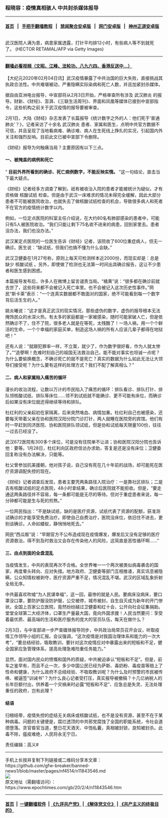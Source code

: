 ### 程晓容：疫情真相骇人 中共封杀媒体报导
------------------------

#### [首页](https://github.com/gfw-breaker/banned-news1/blob/master/README.md) &nbsp;&nbsp;|&nbsp;&nbsp; [手把手翻墙教程](https://github.com/gfw-breaker/guides/wiki) &nbsp;&nbsp;|&nbsp;&nbsp; [禁闻聚合安卓版](https://github.com/gfw-breaker/bn-android) &nbsp;&nbsp;|&nbsp;&nbsp; [网门安卓版](https://github.com/oGate2/oGate) &nbsp;&nbsp;|&nbsp;&nbsp; [神州正道安卓版](https://github.com/SzzdOgate/update) 



<div><img alt="" class="aligncenter wp-post-image" src="https://i.epochtimes.com/assets/uploads/2020/02/GettyImages-1196130138-600x400.jpg"/>
<div class="red16 caption">
 <p>
  武汉医院人满为患，病患家属透露，打针平均排12小时，有些病人等不到就死了。 (HECTOR RETAMAL/AFP via Getty Images)
 </p>
</div>
</div><hr/>

#### [翻墙必看视频（文昭、江峰、法轮功、八九六四、香港反送中...）](https://github.com/gfw-breaker/banned-news1/blob/master/pages/link3.md)

<div><p>
 【大纪元2020年02月04日讯】武汉疫情暴露了中共治国的巨大失败，直接挑战其执政合法性。中共难堪被动，严重隐瞒实际染病和死亡人数，并且加紧封杀媒体。
</p>
<p>
 据自由亚洲电台报导，中宣部将从2月3日开始，严格审查所有涉及
 <ok href="https://www.epochtimes.com/gb/tag/%E6%AD%A6%E6%B1%89%E8%82%BA%E7%82%8E.html">
  武汉肺炎
 </ok>
 的报导。财新、《财经》、澎湃、《三联生活周刊》、界面和凤凰等媒体已接到中宣部指令，这些机构之前关于武汉疫情的报导要被审查。
</p>
<p>
 2月1日，大陆《财经》杂志发表了长篇报导《统计数字之外的人：他们死于‘普通肺炎’？》，记者采访了十余名
 <ok href="https://www.epochtimes.com/gb/tag/%E6%AD%A6%E6%B1%89%E8%82%BA%E7%82%8E.html">
  武汉肺炎
 </ok>
 患者、家属和医生，点明中共官方数据不可信，并且呈现了当地看病难、确诊难、病人在生死线上挣扎的实况，引起国内外关注和强烈反响。目前此文已被中宣部下令删除。
</p>
<p>
 《财经》报导为何触痛当局？主要原因有以下三点。
</p>
<h4>
 <strong>
  一、被掩盖的病例和死亡
 </strong>
</h4>
<p>
 “
 <strong>
  目前外界所看到的确诊、死亡病例数字，不能反映实情。
 </strong>
 ”这一句结论，直击当下最大疑点。
</p>
<p>
 《财经》记者经多方调查了解到，祇有被收治入院的患者才能被统计为疑似，才有资格做
 <ok href="https://www.epochtimes.com/gb/tag/%E6%A0%B8%E9%85%B8%E8%AF%95%E7%BA%B8.html">
  核酸试纸
 </ok>
 检查。但是由于武汉一床难求的情况未得完全缓解，因此大部分患者不可能被医院收治，也就失去了做核酸试纸检查的机会，导致很多病人和死者不在官方的疫情统计数字以内。
</p>
<p>
 例如，一位定点医院的科室主任介绍说，在大约80名有肺部感染的患者中，可能只有5人被医院收治。“我们只能让剩下75名收不进来的病患，回到家里去。患者没办法，我们也没办法。”
</p>
<p>
 武汉某定点医院的一位医生告诉《财经》记者，该院收了600位重症病人，但无一确诊。医生说：“缺试纸，但我们也搞不懂为什么会缺。”
</p>
<p>
 武汉卫健委在1月27号称，原则上每天可检测样本近2000份，而现实却是：总是缺少
 <ok href="https://www.epochtimes.com/gb/tag/%E6%A0%B8%E9%85%B8%E8%AF%95%E7%BA%B8.html">
  核酸试纸
 </ok>
 。另外，即使做了检测也无法第一时间出具确诊报告，这让不少患者和医生感到困惑。
</p>
<p>
 本篇报导发布后，许多人在微博上留言谴责当局。“橘黄”说：“很多都在确诊前就去世了，这些将来都不会被记入死亡率里。也不会被记入这次历史性事件。”网民“斯卡莱”表示：“一个连真实数据都不敢面对的国家，绝不可能看到每一个数字背后活生生的人。”
</p>
<p>
 姚炎曦说：“这才是真正武汉的现实情况，那些虚伪的数字，虚伪的报导根本无法掩饰民众的水深火热，有太多的家庭都是一家被感染，随时可能家破人亡，但是依然确诊不了，住不了院，很多老人就是在等死，太残酷了！一场人祸，用一个个鲜活的生命，一个个幸福的家庭买单，制造这场人祸的所有人应该几辈子都得在地狱吧！”
</p>
<p>
 还有人说：“就跟犯罪率一样，不立案，就少了，作为数字很好看，作为人就太惨了。”“造孽啊！危难时刻自己的祖国无法救治自己，能不能对事实也坦诚一点呢？为什么要偷换概念，不确诊死亡的就不是死亡？真实的数据为什么如此无法让大领导们接受呢？为什么要有这样的处理方式？我们不配了解真相么？”
</p>
<h4>
 <strong>
  二、病人和家属陷入痛苦的循环
 </strong>
</h4>
<p>
 漫长的收治流程，让数以万计的市民陷入了痛苦的循环：排队看诊、排队打针、排队领核酸试纸、排队等床位……领不到试纸就不能确诊、更不可能有床位，而确诊后如果没有床位就还得继续等待和排队。
</p>
<p>
 杜红利的父亲起初在家隔离，后来突然咯血、病情加重。杜红利自己也被感染，还要每天带着父亲在协和医院汉阳分院门诊打针，两人就睡在医院旁的宾馆。他们有时一早赶到同济医院、协和医院排队领试纸，但是协和试纸每天限量100份，往往一过去已经没了。
</p>
<p>
 武汉672医院有300多个床位，可是没有住院单不让进；协和医院汉阳分院也告诉他：要等。1月28日，杜红利向区政府信访办求助，答复是还是没有床位；卫健委回复称没有办法解决，只能等。
</p>
<p>
 杜父曾参加抗美援朝，他对孩子说，自己没有死在几十年前的战场，却可能死在医疗资源调配失控的现在。
</p>
<p>
 《财经》记者调查后发现，患者主要凭两条路径入院治疗：一是靠社区排队；二是去有核酸试纸的定点医院，48小时拿结果，确诊后医院就不能拒收。但是，“要走通这两条路径并不容易，每一条都可能是无尽的等待。但对于重症患者来说，每一分钟都可能是生与死的煎熬。”
</p>
<p>
 一位网民指出：“不是缺试纸，缺的是医疗资源，试纸代表了资源的配额，获准测试确诊的才能享受免费治疗。即使自己自费治疗，医院没床位，依旧住不进去，更别谈确诊。人命如蝼蚁，静悄悄地死去。”
</p>
<p>
 网民“西瓜贩”说：“早期官方不公布造成现在疫情爆发，爆发后又没有足够的医疗资源救治，得不到及时救治又会存在传染他人的风险，这简直是恶性循环啊……”
</p>
<h4>
 <strong>
  三、由点到面的全盘混乱
 </strong>
</h4>
<p>
 当疫情发生，中共的表现再次不合格。全世界唯一一个两次被类似病毒袭击的国家，再度晕头转向、应对失措。地方政府、卫健委等部门互相推诿，真实讯息被隐瞒，公众知情权被剥夺，医疗资源严重不足，情况混乱不堪。武汉的区域乱象折射全局无序。
</p>
<p>
 中共最喜欢吹嘘“为人民谋幸福”，这一回，最惨的就是人民。要病床没病床，要口罩没口罩，要防护服没防护服，公交被停，城市被封，自生自灭成为新年的开门惨状。全国上百家公立医院，竟然纷纷越过卫健委和红十会，公开向社会征集捐助。堂堂全球第二大经济体，口罩生产量最大国，竟向外国求援！人民当然要问：享受着最优质、最高端的生活和医疗服务的庞大的官员队伍，每天在做什么？
</p>
<p>
 2月3日，与中宣部进一步严查媒体报导同步，中共政治局常员召开会议，听取疫情工作领导小组的汇报。会议强调，“这次疫情是对我国治理体系和能力的一次大考”，“要总结经验，吸取教训，要针对这次疫情应对中暴露出来的短板和不足，健全国家应急管理体系，提高处理急难险重任务能力。”
</p>
<p>
 显然，面对国内民众的愤慨和国外的质疑，中共被迫承认“短板和不足”。但是，前车之鉴早有，而且不止一次，多少中国公民已经为萨斯、毒奶粉、毒疫苗等赔上了性命和健康，为什么政府不总结经验、不吸取教训呢？为什么及时预警的市民被传唤、被逼签“训诫书”？为什么良心记者受打压，真实报导被撤稿？十几亿纳税人的长年巨额付出，供养着一个灾祸来时必露“短板和不足”、应急总是失灵、无法处理重任的政府，岂有此理？
</p>
<h4>
 <strong>
  结语
 </strong>
</h4>
<p>
 归根结蒂，疫情失控的症结无关病床或核酸试纸，也不是没有资源，甚至不在于某种病毒。问题的关键便是，腐烂透顶的中共邪党腐蚀了全国的职能系统，令社会道德堕落。贪官昏官当道，整日花天酒天、中饱私囊，真相被封锁，良知被封杀。此毒不除，瘟疫难绝，人民将永无宁日。
</p>
<p>
 责任编辑：高义#
</p>
</div>
<hr/>
手机上长按并复制下列链接或二维码分享本文章：<br/>
https://github.com/gfw-breaker/banned-news1/blob/master/pages/nf4514/n11843546.md <br/>
<a href='https://github.com/gfw-breaker/banned-news1/blob/master/pages/nf4514/n11843546.md'><img src='https://github.com/gfw-breaker/banned-news1/blob/master/pages/nf4514/n11843546.md.png'/></a> <br/>
原文地址（需翻墙访问）：https://www.epochtimes.com/gb/20/2/4/n11843546.htm


------------------------
#### [首页](https://github.com/gfw-breaker/banned-news1/blob/master/README.md) &nbsp;|&nbsp; [一键翻墙软件](https://github.com/gfw-breaker/nogfw/blob/master/README.md) &nbsp;| [《九评共产党》](https://github.com/gfw-breaker/9ping.md/blob/master/README.md#九评之一评共产党是什么) | [《解体党文化》](https://github.com/gfw-breaker/jtdwh.md/blob/master/README.md) | [《共产主义的终极目的》](https://github.com/gfw-breaker/gczydzjmd.md/blob/master/README.md)


<img src='http://gfw-breaker.win/banned-news/pages/nf4514/n11843546.md' width='0px' height='0px'/>